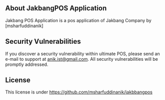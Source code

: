 ## About JakbangPOS Application
Jakbang POS Application is a pos application of Jakbang Company by [msharfuddinanik]

## Security Vulnerabilities
If you discover a security vulnerability within ultimate POS, please send an e-mail to support at anik.ist@gmail.com.  All security vulnerabilities will be promptly addressed.

## License
This license is under https://github.com/msharfuddinanik/jakbbangpos
